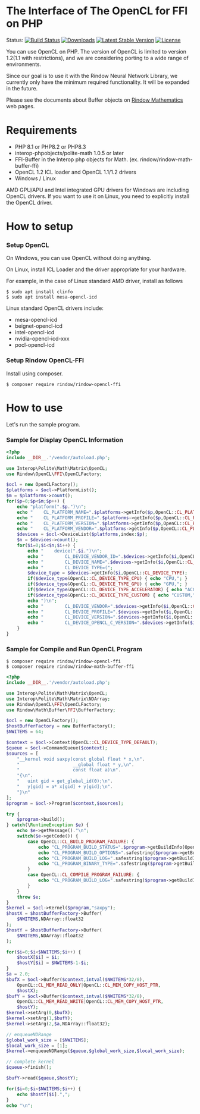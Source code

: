 The Interface of The OpenCL for FFI on PHP
==========================================

Status:
[![Build Status](https://github.com/rindow/rindow-opencl-ffi/workflows/tests/badge.svg)](https://github.com/rindow/rindow-opencl-ffi/actions)
[![Downloads](https://img.shields.io/packagist/dt/rindow/rindow-opencl-ffi)](https://packagist.org/packages/rindow/rindow-opencl-ffi)
[![Latest Stable Version](https://img.shields.io/packagist/v/rindow/rindow-opencl-ffi)](https://packagist.org/packages/rindow/rindow-opencl-ffi)
[![License](https://img.shields.io/packagist/l/rindow/rindow-opencl-ffi)](https://packagist.org/packages/rindow/rindow-opencl-ffi)

You can use OpenCL on PHP.
The version of OpenCL is limited to version 1.2(1.1 with restrictions), and we are considering porting to a wide range of environments.

Since our goal is to use it with the Rindow Neural Network Library, we currently only have the minimum required functionality. It will be expanded in the future.

Please see the documents about Buffer objects on [Rindow Mathematics](https://rindow.github.io/mathematics/acceleration/opencl.html#rindow-clblast-ffi) web pages.


Requirements
============

- PHP 8.1 or PHP8.2 or PHP8.3
- interop-phpobjects/polite-math 1.0.5 or later
- FFI-Buffer in the Interop php objects for Math. (ex. rindow/rindow-math-buffer-ffi)
- OpenCL 1.2 ICL loader and OpenCL 1.1/1.2 drivers
- Windows / Linux

AMD GPU/APU and Intel integrated GPU drivers for Windows are including OpenCL drivers.
If you want to use it on Linux, you need to explicitly install the OpenCL driver.

How to setup
============

### Setup OpenCL
On Windows, you can use OpenCL without doing anything.

On Linux, install ICL Loader and the driver appropriate for your hardware.

For example, in the case of Linux standard AMD driver, install as follows
```shell
$ sudo apt install clinfo
$ sudo apt install mesa-opencl-icd
```
Linux standard OpenCL drivers include:
- mesa-opencl-icd
- beignet-opencl-icd
- intel-opencl-icd
- nvidia-opencl-icd-xxx
- pocl-opencl-icd

### Setup Rindow OpenCL-FFI
Install using composer.

```shell
$ composer require rindow/rindow-opencl-ffi
```

How to use
==========
Let's run the sample program.

### Sample for Display OpenCL Information
```php
<?php
include __DIR__.'/vendor/autoload.php';

use Interop\Polite\Math\Matrix\OpenCL;
use Rindow\OpenCL\FFI\OpenCLFactory;

$ocl = new OpenCLFactory();
$platforms = $ocl->PlatformList();
$m = $platforms->count();
for($p=0;$p<$m;$p++) {
    echo "platform(".$p.")\n";
    echo "    CL_PLATFORM_NAME=".$platforms->getInfo($p,OpenCL::CL_PLATFORM_NAME)."\n";
    echo "    CL_PLATFORM_PROFILE=".$platforms->getInfo($p,OpenCL::CL_PLATFORM_PROFILE)."\n";
    echo "    CL_PLATFORM_VERSION=".$platforms->getInfo($p,OpenCL::CL_PLATFORM_VERSION)."\n";
    echo "    CL_PLATFORM_VENDOR=".$platforms->getInfo($p,OpenCL::CL_PLATFORM_VENDOR)."\n";
    $devices = $ocl->DeviceList($platforms,index:$p);
    $n = $devices->count();
    for($i=0;$i<$n;$i++) {
        echo "    device(".$i.")\n";
        echo "        CL_DEVICE_VENDOR_ID=".$devices->getInfo($i,OpenCL::CL_DEVICE_VENDOR_ID)."\n";
        echo "        CL_DEVICE_NAME=".$devices->getInfo($i,OpenCL::CL_DEVICE_NAME)."\n";
        echo "        CL_DEVICE_TYPE=(";
        $device_type = $devices->getInfo($i,OpenCL::CL_DEVICE_TYPE);
        if($device_type&OpenCL::CL_DEVICE_TYPE_CPU) { echo "CPU,"; }
        if($device_type&OpenCL::CL_DEVICE_TYPE_GPU) { echo "GPU,"; }
        if($device_type&OpenCL::CL_DEVICE_TYPE_ACCELERATOR) { echo "ACCEL,"; }
        if($device_type&OpenCL::CL_DEVICE_TYPE_CUSTOM) { echo "CUSTOM,"; }
        echo ")\n";
        echo "        CL_DEVICE_VENDOR=".$devices->getInfo($i,OpenCL::CL_DEVICE_VENDOR)."\n";
        echo "        CL_DEVICE_PROFILE=".$devices->getInfo($i,OpenCL::CL_DEVICE_PROFILE)."\n";
        echo "        CL_DEVICE_VERSION=".$devices->getInfo($i,OpenCL::CL_DEVICE_VERSION)."\n";
        echo "        CL_DEVICE_OPENCL_C_VERSION=".$devices->getInfo($i,OpenCL::CL_DEVICE_OPENCL_C_VERSION)."\n";
    }
}
```

### Sample for Compile and Run OpenCL Program

```shell
$ composer require rindow/rindow-opencl-ffi
$ composer require rindow/rindow-math-buffer-ffi
```

```php
<?php
include __DIR__.'/vendor/autoload.php';

use Interop\Polite\Math\Matrix\OpenCL;
use Interop\Polite\Math\Matrix\NDArray;
use Rindow\OpenCL\FFI\OpenCLFactory;
use Rindow\Math\Buffer\FFI\BufferFactory;

$ocl = new OpenCLFactory();
$hostBufferFactory = new BufferFactory();
$NWITEMS = 64;

$context = $ocl->Context(OpenCL::CL_DEVICE_TYPE_DEFAULT);
$queue = $ocl->CommandQueue($context);
$sources = [
    "__kernel void saxpy(const global float * x,\n".
    "                    __global float * y,\n".
    "                    const float a)\n".
    "{\n".
    "   uint gid = get_global_id(0);\n".
    "   y[gid] = a* x[gid] + y[gid];\n".
    "}\n"
];
$program = $ocl->Program($context,$sources);

try {
    $program->build();
} catch(\RuntimeException $e) {
    echo $e->getMessage()."\n";
    switch($e->getCode()) {
        case OpenCL::CL_BUILD_PROGRAM_FAILURE: {
            echo "CL_PROGRAM_BUILD_STATUS=".$program->getBuildInfo(OpenCL::CL_PROGRAM_BUILD_STATUS)."\n";
            echo "CL_PROGRAM_BUILD_OPTIONS=".safestring($program->getBuildInfo(OpenCL::CL_PROGRAM_BUILD_OPTIONS))."\n";
            echo "CL_PROGRAM_BUILD_LOG=".safestring($program->getBuildInfo(OpenCL::CL_PROGRAM_BUILD_LOG))."\n";
            echo "CL_PROGRAM_BINARY_TYPE=".safestring($program->getBuildInfo(OpenCL::CL_PROGRAM_BINARY_TYPE))."\n";
        }
        case OpenCL::CL_COMPILE_PROGRAM_FAILURE: {
            echo "CL_PROGRAM_BUILD_LOG=".safestring($program->getBuildInfo(OpenCL::CL_PROGRAM_BUILD_LOG))."\n";
        }
    }
    throw $e;
}
$kernel = $ocl->Kernel($program,"saxpy");
$hostX = $hostBufferFactory->Buffer(
    $NWITEMS,NDArray::float32
);
$hostY = $hostBufferFactory->Buffer(
    $NWITEMS,NDArray::float32
);

for($i=0;$i<$NWITEMS;$i++) {
    $hostX[$i] = $i;
    $hostY[$i] = $NWITEMS-1-$i;
}
$a = 2.0;
$bufX = $ocl->Buffer($context,intval($NWITEMS*32/8),
    OpenCL::CL_MEM_READ_ONLY|OpenCL::CL_MEM_COPY_HOST_PTR,
    $hostX);
$bufY = $ocl->Buffer($context,intval($NWITEMS*32/8),
    OpenCL::CL_MEM_READ_WRITE|OpenCL::CL_MEM_COPY_HOST_PTR,
    $hostY);
$kernel->setArg(0,$bufX);
$kernel->setArg(1,$bufY);
$kernel->setArg(2,$a,NDArray::float32);

// enqueueNDRange
$global_work_size = [$NWITEMS];
$local_work_size = [1];
$kernel->enqueueNDRange($queue,$global_work_size,$local_work_size);

// complete kernel
$queue->finish();

$bufY->read($queue,$hostY);

for($i=0;$i<$NWITEMS;$i++) {
    echo $hostY[$i].",";
}
echo "\n";
```
